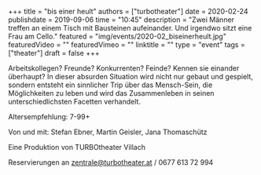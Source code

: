 +++
title = "bis einer heult"
authors = ["turbotheater"]
date = 2020-02-24
publishdate = 2019-09-06
time = "10:45"
description = "Zwei Männer treffen an einem Tisch mit Bausteinen aufeinander. Und irgendwo sitzt eine Frau am Cello."
featured = "img/events/2020-02_biseinerheult.jpg"
featuredVideo = ""
featuredVimeo = ""
linktitle = ""
type = "event"
tags = ["theater"]
draft = false
+++

Arbeitskollegen? Freunde? Konkurrenten? Feinde? Kennen sie einander überhaupt? In dieser absurden Situation wird nicht nur gebaut und gespielt, sondern entsteht ein sinnlicher Trip über das Mensch-Sein, die Möglichkeiten zu leben und wird das Zusammenleben in seinen unterschiedlichsten Facetten verhandelt.

Altersempfehlung: 7-99+

Von und mit: Stefan Ebner, Martin Geisler, Jana Thomaschütz

Eine Produktion von TURBOtheater Villach

Reservierungen an [zentrale@turbotheater.at](mailto:zentrale@turbotheater.at) / 0677 613 72 994
